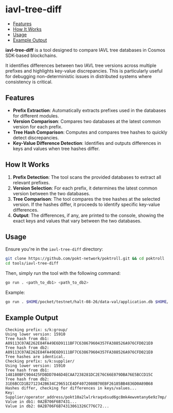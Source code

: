 # iavl-tree-diff <!-- omit in toc -->

- [Features](#features)
- [How It Works](#how-it-works)
- [Usage](#usage)
- [Example Output](#example-output)

**iavl-tree-diff** is a tool designed to compare IAVL tree databases in Cosmos SDK-based blockchains.

It identifies differences between two IAVL tree versions across multiple prefixes and highlights key-value discrepancies. This is particularly useful for debugging non-deterministic issues in distributed systems where consistency is critical.

## Features

- **Prefix Extraction**: Automatically extracts prefixes used in the databases for different modules.
- **Version Comparison**: Compares two databases at the latest common version for each prefix.
- **Tree Hash Comparison**: Computes and compares tree hashes to quickly detect discrepancies.
- **Key-Value Difference Detection**: Identifies and outputs differences in keys and values when tree hashes differ.

## How It Works

1. **Prefix Detection**: The tool scans the provided databases to extract all relevant prefixes.
2. **Version Selection**: For each prefix, it determines the latest common version between the two databases.
3. **Tree Comparison**: The tool compares the tree hashes at the selected version. If the hashes differ, it proceeds to identify specific key-value differences.
4. **Output**: The differences, if any, are printed to the console, showing the exact keys and values that vary between the two databases.

## Usage

Ensure you're in the `iavl-tree-diff` directory:

```bash
git clone https://github.com/pokt-network/poktroll.git && cd poktroll
cd tools/iavl-tree-diff
```

Then, simply run the tool with the following command:

```bash
go run . <path_to_db1> <path_to_db2>
```

Example:

```bash
go run . $HOME/pocket/testnet/halt-08-26/data-val/application.db $HOME/pocket/testnet/halt-08-26/data-fullnode/application.db
```

## Example Output

```text
Checking prefix: s/k:group/
Using lower version: 15910
Tree hash from db1: A89113C07AE262E84FA49E6D9111BF7C638679604357FA388526A976CFD021E0
Tree hash from db2: A89113C07AE262E84FA49E6D9111BF7C638679604357FA388526A976CFD021E0
Tree hashes are identical.
Checking prefix: s/k:supplier/
Using lower version: 15910
Tree hash from db1: 148180BFC904425FDBDD7046D4ECAA7238281DC2E76C66E079DBA76E5BCCD15C
Tree hash from db2: 31E6BCCD1B2712342B634C29651CE4DF4072080B70EBF26185BB4836D0A89B68
Hashes differ, checking for differences in keys/values...
Key: Supplier/operator_address/pokt10a2lwlrkraqx6sud6gc8mk4ewvmtany6e9z7mp/
Value in db1: 0A2B706F6B7431...
Value in db2: 0A2B706F6B74313061326C776C72...
```
